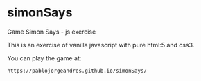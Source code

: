# simonSays
Game Simon Says - js exercise

This is an exercise of vanilla javascript with pure html:5 and css3.

You can play the game at:
  
    https://pablojorgeandres.github.io/simonSays/
